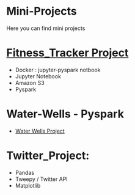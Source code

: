 # Mini-Projects
Here you can find mini projects

# [Fitness_Tracker Project](https://github.com/ShalonnIngram/Mini-Projects/tree/main/Fitness_Tracker_Project)
- Docker : jupyter-pyspark notbook
- Jupyter Notebook
- Amazon S3
- Pyspark

# Water-Wells - Pyspark
- [Water Wells Project](https://github.com/ShalonnIngram/Mini-Projects/tree/main/Water_Wells_Project)

# Twitter_Project: 
  - Pandas
  - Tweepy / Twitter API
  - Matplotlib


